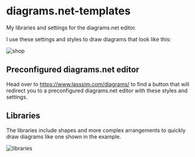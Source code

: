 # diagrams.net-templates

My libraries and settings for the diagrams.net editor.

I use these settings and styles to draw diagrams that look like this:

![shop](https://user-images.githubusercontent.com/126756/158420559-96847226-05d5-43f6-a0b8-7c0d8818cabe.svg)

## Preconfigured diagrams.net editor

Head over to https://www.lasssim.com/diagrams/ to find a button that will redirect you to a preconfigured diagrams.net editor with these styles and settings.

## Libraries

The libraries include shapes and more complex arrangements to quickly draw diagrams like one shown in the example.

![libraries](https://user-images.githubusercontent.com/126756/158421025-63e2dcf0-f1fa-407f-8b91-bc0485151144.png)

